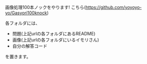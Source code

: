 画像処理100本ノックをやります!
こちら(https://github.com/yoyoyo-yo/Gasyori100knock)

各フォルダには、

- 問題(上記urlの各フォルダにあるREADME)
- 画像(上記urlの各フォルダにいるイモリさん)
- 自分の解答コード

を置きます。
